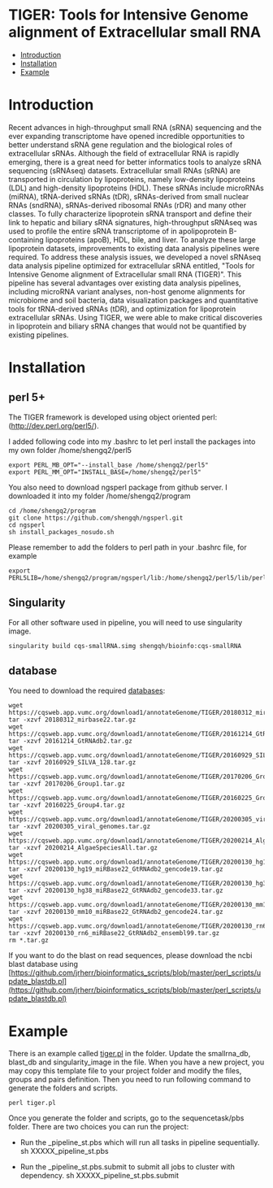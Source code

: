 TIGER: Tools for Intensive Genome alignment of Extracellular small RNA
==
* [Introduction](#Introduction)
* [Installation](#Installation)
* [Example](#Example)

<a name="Introduction"/>

# Introduction

Recent advances in high-throughput small RNA (sRNA) sequencing and the ever expanding transcriptome have opened incredible opportunities to better understand sRNA gene regulation and the biological roles of extracellular sRNAs. Although the field of extracellular RNA is rapidly emerging, there is a great need for better informatics tools to analyze sRNA sequencing (sRNAseq) datasets. Extracellular small RNAs (sRNA) are transported in circulation by lipoproteins, namely low-density lipoproteins (LDL) and high-density lipoproteins (HDL). These sRNAs include microRNAs (miRNA), tRNA-derived sRNAs (tDR), sRNAs-derived from small nuclear RNAs (sndRNA), sRNAs-derived ribosomal RNAs (rDR) and many other classes. To fully characterize lipoprotein sRNA transport and define their link to hepatic and biliary sRNA signatures, high-throughput sRNAseq was used to profile the entire sRNA transcriptome of in apolipoprotein B-containing lipoproteins (apoB), HDL, bile, and liver. To analyze these large lipoprotein datasets, improvements to existing data analysis pipelines were required. To address these analysis issues, we developed a novel sRNAseq data analysis pipeline optimized for extracellular sRNA entitled, "Tools for Intensive Genome alignment of Extracellular small RNA (TIGER)". This pipeline has several advantages over existing data analysis pipelines, including microRNA variant analyses, non-host genome alignments for microbiome and soil bacteria, data visualization packages and quantitative tools for tRNA-derived sRNAs (tDR), and optimization for lipoprotein extracellular sRNAs. Using TIGER, we were able to make critical discoveries in lipoprotein and biliary sRNA changes that would not be quantified by existing pipelines.

<a name="Installation"/>

# Installation

## perl 5+

The TIGER framework is developed using object oriented perl: (http://dev.perl.org/perl5/). 

I added following code into my .bashrc to let perl install the packages into my own folder /home/shengq2/perl5

```
export PERL_MB_OPT="--install_base /home/shengq2/perl5"
export PERL_MM_OPT="INSTALL_BASE=/home/shengq2/perl5"
```

You also need to download ngsperl package from github server. I downloaded it into my folder /home/shengq2/program

```
cd /home/shengq2/program
git clone https://github.com/shengqh/ngsperl.git
cd ngsperl
sh install_packages_nosudo.sh
```

Please remember to add the folders to perl path in your .bashrc file, for example
```
export PERL5LIB=/home/shengq2/program/ngsperl/lib:/home/shengq2/perl5/lib/perl5:$PERL5LIB
```

## Singularity

For all other software used in pipeline, you will need to use singularity image.

```
singularity build cqs-smallRNA.simg shengqh/bioinfo:cqs-smallRNA
```

## database

You need to download the required [databases](download_tigerdb.sh):

```
wget https://cqsweb.app.vumc.org/download1/annotateGenome/TIGER/20180312_mirbase22.tar.gz
tar -xzvf 20180312_mirbase22.tar.gz
wget https://cqsweb.app.vumc.org/download1/annotateGenome/TIGER/20161214_GtRNAdb2.tar.gz
tar -xzvf 20161214_GtRNAdb2.tar.gz
wget https://cqsweb.app.vumc.org/download1/annotateGenome/TIGER/20160929_SILVA_128.tar.gz
tar -xzvf 20160929_SILVA_128.tar.gz
wget https://cqsweb.app.vumc.org/download1/annotateGenome/TIGER/20170206_Group1.tar.gz
tar -xzvf 20170206_Group1.tar.gz
wget https://cqsweb.app.vumc.org/download1/annotateGenome/TIGER/20160225_Group4.tar.gz
tar -xzvf 20160225_Group4.tar.gz
wget https://cqsweb.app.vumc.org/download1/annotateGenome/TIGER/20200305_viral_genomes.tar.gz
tar -xzvf 20200305_viral_genomes.tar.gz
wget https://cqsweb.app.vumc.org/download1/annotateGenome/TIGER/20200214_AlgaeSpeciesAll.tar.gz
tar -xzvf 20200214_AlgaeSpeciesAll.tar.gz
wget https://cqsweb.app.vumc.org/download1/annotateGenome/TIGER/20200130_hg19_miRBase22_GtRNAdb2_gencode19.tar.gz
tar -xzvf 20200130_hg19_miRBase22_GtRNAdb2_gencode19.tar.gz
wget https://cqsweb.app.vumc.org/download1/annotateGenome/TIGER/20200130_hg38_miRBase22_GtRNAdb2_gencode33.tar.gz
tar -xzvf 20200130_hg38_miRBase22_GtRNAdb2_gencode33.tar.gz
wget https://cqsweb.app.vumc.org/download1/annotateGenome/TIGER/20200130_mm10_miRBase22_GtRNAdb2_gencode24.tar.gz
tar -xzvf 20200130_mm10_miRBase22_GtRNAdb2_gencode24.tar.gz
wget https://cqsweb.app.vumc.org/download1/annotateGenome/TIGER/20200130_rn6_miRBase22_GtRNAdb2_ensembl99.tar.gz
tar -xzvf 20200130_rn6_miRBase22_GtRNAdb2_ensembl99.tar.gz
rm *.tar.gz
```

If you want to do the blast on read sequences, please download the ncbi blast database using [https://github.com/jrherr/bioinformatics_scripts/blob/master/perl_scripts/update_blastdb.pl](https://github.com/jrherr/bioinformatics_scripts/blob/master/perl_scripts/update_blastdb.pl)

<a name="Example"/>

# Example

There is an example called [tiger.pl](tiger.pl) in the folder. Update the smallrna_db, blast_db and singularity_image in the file. When you have a new project, you may copy this template file to your project folder and modify the files, groups and pairs definition. Then you need to run following command to generate the folders and scripts.
```
perl tiger.pl
```
Once you generate the folder and scripts, go to the sequencetask/pbs folder. There are two choices you can run the project:
* Run the \_pipeline_st.pbs which will run all tasks in pipeline sequentially. 
  sh XXXXX_pipeline_st.pbs

* Run the \_pipeline_st.pbs.submit to submit all jobs to cluster with dependency.
  sh XXXXX_pipeline_st.pbs.submit
